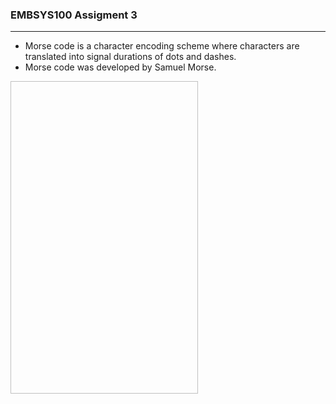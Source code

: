 ### EMBSYS100 Assigment 3
<hr>

- Morse code is a character encoding scheme where characters are translated into signal durations of dots and dashes.
- Morse code was developed by Samuel Morse.

<img source=morse_code_kevin.gif width="300" height="500"/>
